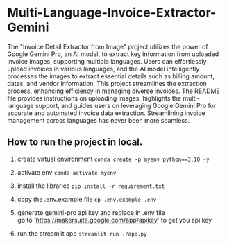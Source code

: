 # Multi-Language-Invoice-Extractor-Gemini

The "Invoice Detail Extractor from Image" project utilizes the power of Google Gemini Pro, an AI model, to extract key information from uploaded invoice images, supporting multiple languages. Users can effortlessly upload invoices in various languages, and the AI model intelligently processes the images to extract essential details such as billing amount, dates, and vendor information. This project streamlines the extraction process, enhancing efficiency in managing diverse invoices. The README file provides instructions on uploading images, highlights the multi-language support, and guides users on leveraging Google Gemini Pro for accurate and automated invoice data extraction. Streamlining invoice management across languages has never been more seamless.

## How to run the project in local.

1. create virtual environment
   `conda create -p myenv python==3.10 -y`

2. activate env
   `conda activate myenv`

3. install the libraries
   `pip install -r requirement.txt`

4. copy the .env.example file
   `cp .env.example .env`

5. generate gemini-pro api key and replace in .env file <br>
   go to 'https://makersuite.google.com/app/apikey' to get you api key

6. run the streamlit app
   `streamlit run ./app.py`
